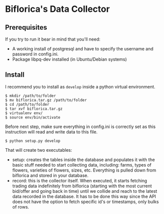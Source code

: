 Biflorica's Data Collector
==========================

Prerequisites
-------------

If you try to run it bear in mind that you'll need:

* A working install of postgresql and have to specify the username and 
password in config.ini. 
* Package libpq-dev installed (in Ubuntu/Debian systems)

Install
-------

I recommend you to install as `develop` inside a python virtual environment. 

```
$ mkdir /path/to/folder
$ mv biflorica.tar.gz /path/to/folder
$ cd /path/to/folder
$ tar xvf biflorica.tar.gz
$ virtualenv env/
$ source env/bin/activate
```

Before next step, make sure everything in config.ini is correctly set as
this instruction will read and write data to this file.

```
$ python setup.py develop
```

That will create two executables:

* setup: creates the tables inside the database and populates it with
the basic stuff needed to start collecting data, including: farms, types of
flowers, varieties of flowers, sizes, etc. Everything is pulled down from
biflorica and stored in your database.
* record: this is the collector itself. When executed, it starts
fetching trading data indefinitely from biflorica (starting with the most
current bid/offer and going back in time) until we collide and reach to
the latest data recorded in the database. It has to be done this way since the
API does not have the option to fetch specific id's or timestamps, only
bulks of rows.
